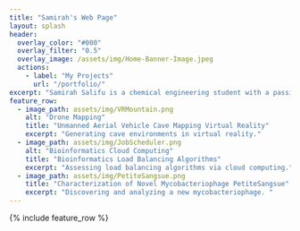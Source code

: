 ```yaml
---
title: "Samirah's Web Page"
layout: splash
header:
  overlay_color: "#000"
  overlay_filter: "0.5"
  overlay_image: /assets/img/Home-Banner-Image.jpeg
  actions:
    - label: "My Projects"
      url: "/portfolio/"
excerpt: "Samirah Salifu is a chemical engineering student with a passion for learning. Her intrests include drug delivery and sustainability. "
feature_row:
  - image_path: assets/img/VRMountain.png
    alt: "Drone Mapping"
    title: "Unmanned Aerial Vehicle Cave Mapping Virtual Reality"
    excerpt: "Generating cave environments in virtual reality."
  - image_path: assets/img/JobScheduler.png
    alt: "Bioinformatics Cloud Computing"
    title: "Bioinformatics Load Balancing Algorithms"
    excerpt: "Assessing load balancing algorithms via cloud computing."
  - image_path: assets/img/PetiteSangsue.png
    title: "Characterization of Novel Mycobacteriophage PetiteSangsue"
    excerpt: "Discovering and analyzing a new mycobacteriophage. "
---
```


{% include feature_row %}

